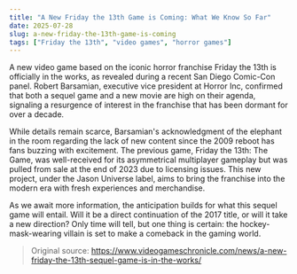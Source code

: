 ```yaml
---
title: "A New Friday the 13th Game is Coming: What We Know So Far"
date: 2025-07-28
slug: a-new-friday-the-13th-game-is-coming
tags: ["Friday the 13th", "video games", "horror games"]
---
```


A new video game based on the iconic horror franchise Friday the 13th is officially in the works, as revealed during a recent San Diego Comic-Con panel. Robert Barsamian, executive vice president at Horror Inc, confirmed that both a sequel game and a new movie are high on their agenda, signaling a resurgence of interest in the franchise that has been dormant for over a decade.

While details remain scarce, Barsamian's acknowledgment of the elephant in the room regarding the lack of new content since the 2009 reboot has fans buzzing with excitement. The previous game, Friday the 13th: The Game, was well-received for its asymmetrical multiplayer gameplay but was pulled from sale at the end of 2023 due to licensing issues. This new project, under the Jason Universe label, aims to bring the franchise into the modern era with fresh experiences and merchandise.

As we await more information, the anticipation builds for what this sequel game will entail. Will it be a direct continuation of the 2017 title, or will it take a new direction? Only time will tell, but one thing is certain: the hockey-mask-wearing villain is set to make a comeback in the gaming world.

> Original source: https://www.videogameschronicle.com/news/a-new-friday-the-13th-sequel-game-is-in-the-works/